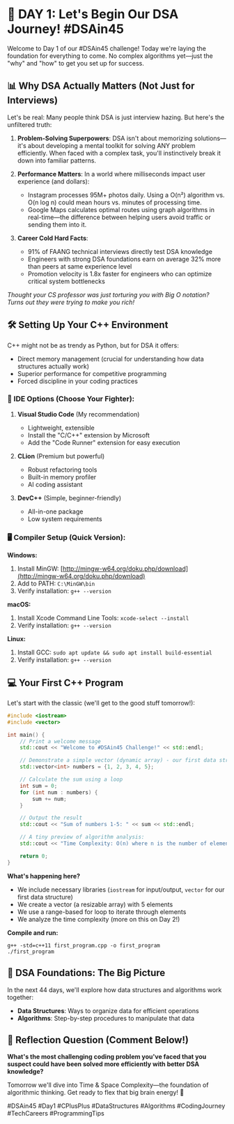 # 🚀 DAY 1: Let's Begin Our DSA Journey! #DSAin45

Welcome to Day 1 of our #DSAin45 challenge! Today we're laying the foundation for everything to come. No complex algorithms yet—just the "why" and "how" to get you set up for success.

## 📊 Why DSA Actually Matters (Not Just for Interviews)

Let's be real: Many people think DSA is just interview hazing. But here's the unfiltered truth:

1. **Problem-Solving Superpowers**: DSA isn't about memorizing solutions—it's about developing a mental toolkit for solving ANY problem efficiently. When faced with a complex task, you'll instinctively break it down into familiar patterns.

2. **Performance Matters**: In a world where milliseconds impact user experience (and dollars):

   - Instagram processes 95M+ photos daily. Using a O(n²) algorithm vs. O(n log n) could mean hours vs. minutes of processing time.
   - Google Maps calculates optimal routes using graph algorithms in real-time—the difference between helping users avoid traffic or sending them into it.

3. **Career Cold Hard Facts**:
   - 91% of FAANG technical interviews directly test DSA knowledge
   - Engineers with strong DSA foundations earn on average 32% more than peers at same experience level
   - Promotion velocity is 1.8x faster for engineers who can optimize critical system bottlenecks

_Thought your CS professor was just torturing you with Big O notation? Turns out they were trying to make you rich!_

## 🛠️ Setting Up Your C++ Environment

C++ might not be as trendy as Python, but for DSA it offers:

- Direct memory management (crucial for understanding how data structures actually work)
- Superior performance for competitive programming
- Forced discipline in your coding practices

### 🔧 IDE Options (Choose Your Fighter):

1. **Visual Studio Code** (My recommendation)

   - Lightweight, extensible
   - Install the "C/C++" extension by Microsoft
   - Add the "Code Runner" extension for easy execution

2. **CLion** (Premium but powerful)

   - Robust refactoring tools
   - Built-in memory profiler
   - AI coding assistant

3. **DevC++** (Simple, beginner-friendly)
   - All-in-one package
   - Low system requirements

### 🖥️ Compiler Setup (Quick Version):

**Windows:**

1. Install MinGW: [http://mingw-w64.org/doku.php/download](http://mingw-w64.org/doku.php/download)
2. Add to PATH: `C:\MinGW\bin`
3. Verify installation: `g++ --version`

**macOS:**

1. Install Xcode Command Line Tools: `xcode-select --install`
2. Verify installation: `g++ --version`

**Linux:**

1. Install GCC: `sudo apt update && sudo apt install build-essential`
2. Verify installation: `g++ --version`

## 💻 Your First C++ Program

Let's start with the classic (we'll get to the good stuff tomorrow!):

```cpp
#include <iostream>
#include <vector>

int main() {
    // Print a welcome message
    std::cout << "Welcome to #DSAin45 Challenge!" << std::endl;

    // Demonstrate a simple vector (dynamic array) - our first data structure!
    std::vector<int> numbers = {1, 2, 3, 4, 5};

    // Calculate the sum using a loop
    int sum = 0;
    for (int num : numbers) {
        sum += num;
    }

    // Output the result
    std::cout << "Sum of numbers 1-5: " << sum << std::endl;

    // A tiny preview of algorithm analysis:
    std::cout << "Time Complexity: O(n) where n is the number of elements" << std::endl;

    return 0;
}
```

**What's happening here?**

- We include necessary libraries (`iostream` for input/output, `vector` for our first data structure)
- We create a vector (a resizable array) with 5 elements
- We use a range-based for loop to iterate through elements
- We analyze the time complexity (more on this on Day 2!)

**Compile and run:**

```
g++ -std=c++11 first_program.cpp -o first_program
./first_program
```

## 🧠 DSA Foundations: The Big Picture

In the next 44 days, we'll explore how data structures and algorithms work together:

- **Data Structures**: Ways to organize data for efficient operations
- **Algorithms**: Step-by-step procedures to manipulate that data

## 🤔 Reflection Question (Comment Below!)

**What's the most challenging coding problem you've faced that you suspect could have been solved more efficiently with better DSA knowledge?**

Tomorrow we'll dive into Time & Space Complexity—the foundation of algorithmic thinking. Get ready to flex that big brain energy! 🧠

#DSAin45 #Day1 #CPlusPlus #DataStructures #Algorithms #CodingJourney #TechCareers #ProgrammingTips
